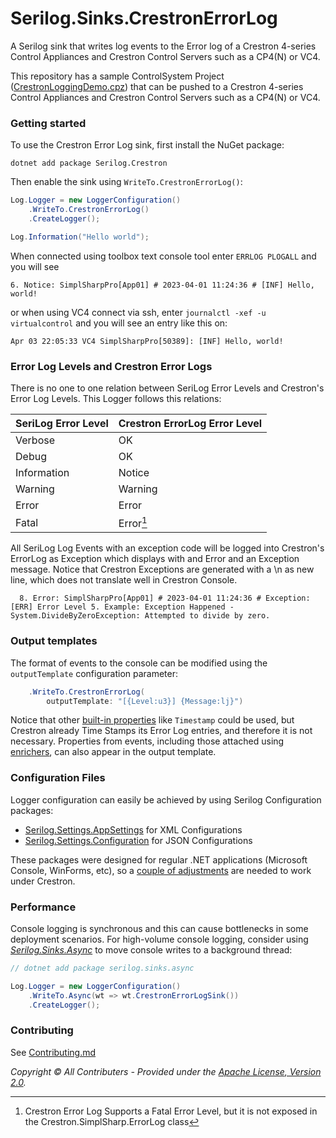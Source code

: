 ﻿# Serilog.Sinks.CrestronErrorLog

A Serilog sink that writes log events to the Error log of a Crestron 4-series Control Appliances and Crestron Control
Servers such as a CP4(N) or VC4.

This repository has a sample ControlSystem
Project ([CrestronLoggingDemo.cpz](../../../../sample/CrestronLoggingDemo.cpz)) that can be pushed to a Crestron
4-series Control Appliances and Crestron Control Servers such as a CP4(N) or VC4.

### Getting started

To use the Crestron Error Log sink, first install the NuGet package:

```shell
dotnet add package Serilog.Crestron
```

Then enable the sink using `WriteTo.CrestronErrorLog()`:

```csharp
Log.Logger = new LoggerConfiguration()
    .WriteTo.CrestronErrorLog()
    .CreateLogger();

Log.Information("Hello world");
```

When connected using toolbox text console tool enter `ERRLOG PLOGALL` and you will see

```
6. Notice: SimplSharpPro[App01] # 2023-04-01 11:24:36 # [INF] Hello, world!
```

or when using VC4 connect via ssh, enter `journalctl -xef -u virtualcontrol` and you will see an entry like this on:

```
Apr 03 22:05:33 VC4 SimplSharpPro[50389]: [INF] Hello, world!
```

### Error Log Levels and Crestron Error Logs

There is no one to one relation between SeriLog Error Levels and Crestron's Error Log Levels. This Logger follows this
relations:

| SeriLog Error Level | Crestron ErrorLog Error Level |
|---------------------|-------------------------------|
| Verbose             | OK                            |
| Debug               | OK                            |
| Information         | Notice                        |
| Warning             | Warning                       |
| Error               | Error                         |
| Fatal               | Error[^1]                     |

[^1]: Crestron Error Log Supports a Fatal Error Level, but it is not exposed in the Crestron.SimplSharp.ErrorLog class

All SeriLog Log Events with an exception code will be logged into Crestron's ErrorLog as Exception which displays with
and Error and an Exception message.
Notice that Crestron Exceptions are generated with a \n as new line, which does not translate well in Crestron Console.

```
  8. Error: SimplSharpPro[App01] # 2023-04-01 11:24:36 # Exception:[ERR] Error Level 5. Example: Exception Happened - System.DivideByZeroException: Attempted to divide by zero.
```

### Output templates

The format of events to the console can be modified using the `outputTemplate` configuration parameter:

```csharp
    .WriteTo.CrestronErrorLog(
        outputTemplate: "[{Level:u3}] {Message:lj}")
```

Notice that other [built-in properties](https://github.com/serilog/serilog/wiki/Formatting-Output) like `Timestamp`
could be used, but Crestron already Time Stamps its Error Log entries, and therefore it is not necessary. Properties
from events, including those attached using [enrichers](https://github.com/serilog/serilog/wiki/Enrichment), can also
appear in the output template.

### Configuration Files

Logger configuration can easily be achieved by using Serilog Configuration packages:

* [Serilog.Settings.AppSettings](https://github.com/serilog/serilog-settings-appsettings) for XML Configurations
* [Serilog.Settings.Configuration](https://github.com/serilog/serilog-settings-configuration) for JSON Configurations

These packages were designed for regular .NET applications (Microsoft Console, WinForms, etc), so
a [couple of adjustments](../../../../assets/FileConfigurations.md) are needed to work under Crestron.

### Performance

Console logging is synchronous and this can cause bottlenecks in some deployment scenarios. For high-volume console
logging, consider using [_Serilog.Sinks.Async_](https://github.com/serilog/serilog-sinks-async) to move console writes
to a background thread:

```csharp
// dotnet add package serilog.sinks.async

Log.Logger = new LoggerConfiguration()
    .WriteTo.Async(wt => wt.CrestronErrorLogSink())
    .CreateLogger();
```

### Contributing

See [Contributing.md](../../../../CONTRIBUTING.md)

_Copyright &copy; All Contributers - Provided under
the [Apache License, Version 2.0](http://apache.org/licenses/LICENSE-2.0.html)._
